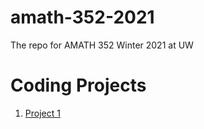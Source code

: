 # amath-352-2021
The repo for AMATH 352 Winter 2021 at UW

# Coding Projects
1. [Project 1](https://htmlpreview.github.io/?https://github.com/trogdoncourses/amath-352-2021/blob/main/coding_projects/Coding%20Project%201.html)

